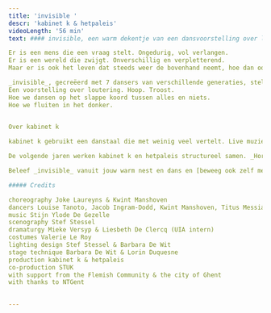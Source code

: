 ```yaml
---
title: 'invisible '
descr: 'kabinet k & hetpaleis'
videoLength: '56 min'
text: #### invisible, een warm dekentje van een dansvoorstelling over loutering, hoop en troost.

Er is een mens die een vraag stelt. Ongedurig, vol verlangen.  
Er is een wereld die zwijgt. Onverschillig en verpletterend.  
Maar er is ook het leven dat steeds weer de bovenhand neemt, hoe dan ook.

_invisible_, gecreëerd met 7 dansers van verschillende generaties, stelt de vraag naar wat het doet met een mens als hij zijn ijkpunten verliest.  
Een voorstelling over loutering. Hoop. Troost.  
Hoe we dansen op het slappe koord tussen alles en niets.  
Hoe we fluiten in het donker.

‍  
Over kabinet k

kabinet k gebruikt een danstaal die met weinig veel vertelt. Live muziek, de aanwezigheid van verschillende generaties op de scène en de invloed van de beeldende kunsten zijn constanten in hun werk. De creaties van **Joke Laureyns** en **Kwint Manshoven** bevinden zich op die delicate grens tussen wat kinderen kunnen lezen en volwassenen zullen (h)erkennen. De poëzie van hun werk is universeel.

De volgende jaren werken kabinet k en hetpaleis structureel samen. _Horses_ was de eerste voorstelling in dit parcours.  

Beleef _invisible_ vanuit jouw warm nest en dans en [beweeg ook zelf met de acties](https://www.hetpaleis.be/pQnB3U3/theater-in-uw-kot-invisible).

##### Credits

choreography Joke Laureyns & Kwint Manshoven  
dancers Louise Tanoto, Jacob Ingram-Dodd, Kwint Manshoven, Titus Messiaen, Lisse Vandevoort, Sueli Besson, Naïm Glas  
music Stijn Ylode De Gezelle  
scenography Stef Stessel  
dramaturgy Mieke Versyp & Liesbeth De Clercq (UIA intern)  
costumes Valerie Le Roy  
lighting design Stef Stessel & Barbara De Wit  
stage technique Barbara De Wit & Lorin Duquesne  
production kabinet k & hetpaleis  
co-production STUK  
with support from the Flemish Community & the city of Ghent  
with thanks to NTGent

‍
---
```

